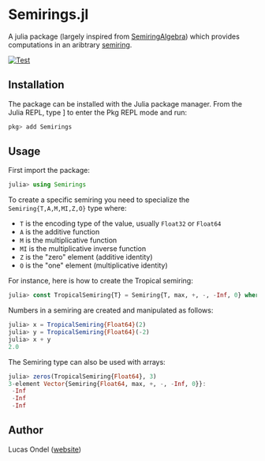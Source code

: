 # Semirings.jl

A julia package (largely inspired from [SemiringAlgebra](https://github.com/JuliaComputing/SemiringAlgebra.jl))
which provides computations in an aribtrary [semiring](https://en.wikipedia.org/wiki/Semiring).

[![Test](https://github.com/FAST-ASR/Semirings.jl/actions/workflows/Test.yml/badge.svg)](https://github.com/FAST-ASR/Semirings.jl/actions/workflows/Test.yml)

## Installation

The package can be installed with the Julia package manager. From the Julia REPL, type ] to enter the Pkg REPL mode and run:

```julia
pkg> add Semirings
```

## Usage

First import the package:
```julia
julia> using Semirings
```
To create a specific semiring you need to specialize the `Semiring{T,A,M,MI,Z,O}` type where:
* `T` is the encoding type of the value, usually `Float32` or `Float64`
* `A` is the additive function
* `M` is the multiplicative function
* `MI` is the multiplicative inverse function
* `Z` is the "zero" element (additive identity)
* `O` is the "one" element (multiplicative identity)

For instance, here is how to create the Tropical semiring:
```julia
julia> const TropicalSemiring{T} = Semiring{T, max, +, -, -Inf, 0} where T
```

Numbers in a semiring are created and manipulated as follows:
```julia
julia> x = TropicalSemiring{Float64}(2)
julia> y = TropicalSemiring{Float64}(-2)
julia> x + y
2.0
```

The Semiring type can also be used with arrays:
```julia
julia> zeros(TropicalSemiring{Float64}, 3)
3-element Vector{Semiring{Float64, max, +, -, -Inf, 0}}:
 -Inf
 -Inf
 -Inf
```

## Author

Lucas Ondel ([website](https://lucasondel.github.io))

